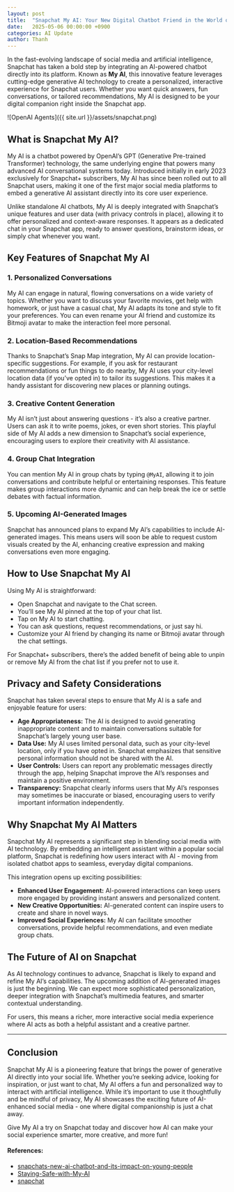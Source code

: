 ```yaml
---
layout: post
title:  "Snapchat My AI: Your New Digital Chatbot Friend in the World of Social Media"
date:   2025-05-06 00:00:00 +0900
categories: AI Update
author: Thanh
---
```


In the fast-evolving landscape of social media and artificial intelligence, Snapchat has taken a bold step by integrating an AI-powered chatbot directly into its platform. Known as **My AI**, this innovative feature leverages cutting-edge generative AI technology to create a personalized, interactive experience for Snapchat users. Whether you want quick answers, fun conversations, or tailored recommendations, My AI is designed to be your digital companion right inside the Snapchat app.

![OpenAI Agents]({{ site.url }}/assets/snapchat.png)


## What is Snapchat My AI?

My AI is a chatbot powered by OpenAI’s GPT (Generative Pre-trained Transformer) technology, the same underlying engine that powers many advanced AI conversational systems today. Introduced initially in early 2023 exclusively for Snapchat+ subscribers, My AI has since been rolled out to all Snapchat users, making it one of the first major social media platforms to embed a generative AI assistant directly into its core user experience.

Unlike standalone AI chatbots, My AI is deeply integrated with Snapchat’s unique features and user data (with privacy controls in place), allowing it to offer personalized and context-aware responses. It appears as a dedicated chat in your Snapchat app, ready to answer questions, brainstorm ideas, or simply chat whenever you want.

## Key Features of Snapchat My AI

### 1. Personalized Conversations  
My AI can engage in natural, flowing conversations on a wide variety of topics. Whether you want to discuss your favorite movies, get help with homework, or just have a casual chat, My AI adapts its tone and style to fit your preferences. You can even rename your AI friend and customize its Bitmoji avatar to make the interaction feel more personal.

### 2. Location-Based Recommendations  
Thanks to Snapchat’s Snap Map integration, My AI can provide location-specific suggestions. For example, if you ask for restaurant recommendations or fun things to do nearby, My AI uses your city-level location data (if you’ve opted in) to tailor its suggestions. This makes it a handy assistant for discovering new places or planning outings.

### 3. Creative Content Generation  
My AI isn’t just about answering questions - it’s also a creative partner. Users can ask it to write poems, jokes, or even short stories. This playful side of My AI adds a new dimension to Snapchat’s social experience, encouraging users to explore their creativity with AI assistance.

### 4. Group Chat Integration  
You can mention My AI in group chats by typing `@MyAI`, allowing it to join conversations and contribute helpful or entertaining responses. This feature makes group interactions more dynamic and can help break the ice or settle debates with factual information.

### 5. Upcoming AI-Generated Images  
Snapchat has announced plans to expand My AI’s capabilities to include AI-generated images. This means users will soon be able to request custom visuals created by the AI, enhancing creative expression and making conversations even more engaging.

## How to Use Snapchat My AI

Using My AI is straightforward:

- Open Snapchat and navigate to the Chat screen.
- You’ll see My AI pinned at the top of your chat list.
- Tap on My AI to start chatting.
- You can ask questions, request recommendations, or just say hi.
- Customize your AI friend by changing its name or Bitmoji avatar through the chat settings.

For Snapchat+ subscribers, there’s the added benefit of being able to unpin or remove My AI from the chat list if you prefer not to use it.

## Privacy and Safety Considerations

Snapchat has taken several steps to ensure that My AI is a safe and enjoyable feature for users:

- **Age Appropriateness:** The AI is designed to avoid generating inappropriate content and to maintain conversations suitable for Snapchat’s largely young user base.
- **Data Use:** My AI uses limited personal data, such as your city-level location, only if you have opted in. Snapchat emphasizes that sensitive personal information should not be shared with the AI.
- **User Controls:** Users can report any problematic messages directly through the app, helping Snapchat improve the AI’s responses and maintain a positive environment.
- **Transparency:** Snapchat clearly informs users that My AI’s responses may sometimes be inaccurate or biased, encouraging users to verify important information independently.

## Why Snapchat My AI Matters

Snapchat My AI represents a significant step in blending social media with AI technology. By embedding an intelligent assistant within a popular social platform, Snapchat is redefining how users interact with AI - moving from isolated chatbot apps to seamless, everyday digital companions.

This integration opens up exciting possibilities:

- **Enhanced User Engagement:** AI-powered interactions can keep users more engaged by providing instant answers and personalized content.
- **New Creative Opportunities:** AI-generated content can inspire users to create and share in novel ways.
- **Improved Social Experiences:** My AI can facilitate smoother conversations, provide helpful recommendations, and even mediate group chats.

## The Future of AI on Snapchat

As AI technology continues to advance, Snapchat is likely to expand and refine My AI’s capabilities. The upcoming addition of AI-generated images is just the beginning. We can expect more sophisticated personalization, deeper integration with Snapchat’s multimedia features, and smarter contextual understanding.

For users, this means a richer, more interactive social media experience where AI acts as both a helpful assistant and a creative partner.

---

## Conclusion

Snapchat My AI is a pioneering feature that brings the power of generative AI directly into your social life. Whether you’re seeking advice, looking for inspiration, or just want to chat, My AI offers a fun and personalized way to interact with artificial intelligence. While it’s important to use it thoughtfully and be mindful of privacy, My AI showcases the exciting future of AI-enhanced social media - one where digital companionship is just a chat away.

Give My AI a try on Snapchat today and discover how AI can make your social experience smarter, more creative, and more fun!


#### References:
- [snapchats-new-ai-chatbot-and-its-impact-on-young-people](https://www.childnet.com/blog/snapchats-new-ai-chatbot-and-its-impact-on-young-people/)
- [Staying-Safe-with-My-AI](https://help.snapchat.com/hc/en-us/articles/13889139811860-Staying-Safe-with-My-AI)
- [snapchat](https://lifearchitect.ai/snapchat/)
